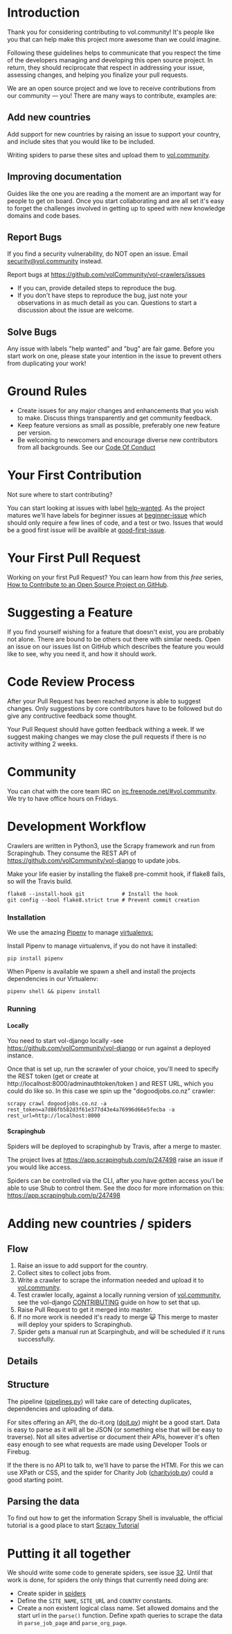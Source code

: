 # Introduction

Thank you for considering contributing to vol.community! It's people like you that can help make this project more awesome
than we could imagine.

Following these guidelines helps to communicate that you respect the time of the developers managing and developing this open source project.
In return, they should reciprocate that respect in addressing your issue, assessing changes, and helping you finalize your pull requests.

We are an open source project and we love to receive contributions from our community — you! There are many ways to contribute, examples are:

## Add new countries
Add support for new countries by raising an issue to support your country, and include sites that you would like to be included.

Writing spiders to parse these sites and upload them to [vol.community](vol.community).

## Improving documentation
Guides like the one you are reading a the moment are an important way for people to get on board. Once you start collaborating
and are all set it's easy to forget the challenges involved in getting up to speed with new knowledge domains and code bases. 

## Report Bugs
If you find a security vulnerability, do NOT open an issue. Email security@vol.community instead.

Report bugs at https://github.com/volCommunity/vol-crawlers/issues

* If you can, provide detailed steps to reproduce the bug.
* If you don't have steps to reproduce the bug, just note your observations in as much detail as you can.
Questions to start a discussion about the issue are welcome.

## Solve Bugs
Any issue with labels "help wanted" and "bug" are fair game. Before you start work on one, please state your intention in the issue
to prevent others from duplicating your work!

# Ground Rules
* Create issues for any major changes and enhancements that you wish to make. Discuss things transparently and get community feedback.
* Keep feature versions as small as possible, preferably one new feature per version.
* Be welcoming to newcomers and encourage diverse new contributors from all backgrounds. See our [Code Of Conduct](href=https://github.com/volCommunity/vol-crawlers/blob/master/CODE_OF_CONDUCT.md>CODE_OF_CONDUCT.md)

# Your First Contribution
Not sure where to start contributing?

You can start looking at issues with label [help-wanted](https://github.com/volCommunity/vol-crawlers/issues?utf8=%E2%9C%93&q=is%3Aissue%20is%3Aopen%20label%3A%22help%20wanted%22%20).
As the project matures we'll have labels for beginner issues at [beginner-issue](https://github.com/volCommunity/vol-crawlers/issues?utf8=%E2%9C%93&q=is%3Aissue%20is%3Aopen%20label%3A%22beginner%20friendly%22) 
 which should only require a few lines of code, and a test or two.
Issues that would be a good first issue will be availble at [good-first-issue](https://github.com/volCommunity/vol-crawlers/issues?q=is%3Aissue+is%3Aopen+label%3A%22good+first+issue%22).

# Your First Pull Request
Working on your first Pull Request? You can learn how from this *free* series, [How to Contribute to an Open Source Project on GitHub](https://egghead.io/series/how-to-contribute-to-an-open-source-project-on-github).

# Suggesting a Feature
If you find yourself wishing for a feature that doesn't exist, you are probably not alone. There are bound to be others out there with similar needs.
Open an issue on our issues list on GitHub which describes the feature you would like to see, why you need it, and how it should work.

# Code Review Process
After your Pull Request has been reached anyone is able to suggest changes. Only suggestions by core contributors have to be
followed but do give any contructive feedback some thought.

Your Pull Request should have gotten feedback withing a week. If we suggest making changes we may close the pull requests if there is no activity withing 2 weeks.

# Community
You can chat with the core team IRC on [irc.freenode.net/#vol.community](https://kiwiirc.com/client/irc.freenode.net/#vol.community). We try to have office hours on Fridays.

# Development Workflow
Crawlers are written in Python3, use the Scrapy framework and run from Scrapinghub. They consume the REST API of https://github.com/volCommunity/vol-django
to update jobs.

Make your life easier by installing the flake8 pre-commit hook, if flake8 fails, so will the Travis build.

```shell
flake8 --install-hook git            # Install the hook
git config --bool flake8.strict true # Prevent commit creation
```

### Installation
We use the amazing <a href=https://github.com/kennethreitz/pipenv>Pipenv</a> to manage <a href=http://docs.python-guide.org/en/latest/dev/virtualenvs/>virtualenvs:</a>

Install Pipenv to manage virtualenvs, if you do not have it installed:
```
pip install pipenv
```

When Pipenv is available we spawn a shell and install the projects dependencies in our Virtualenv:
```shell
pipenv shell && pipenv install
```

### Running
#### Locally
You need to start vol-django locally -see https://github.com/volCommunity/vol-django or run against a deployed instance.

Once that is set up, run the scrawler of your choice, you'll need to specify the REST token (get or create at http://localhost:8000/adminauthtoken/token ) and REST URL, which you could
do like so. In this case we spin up the "dogoodjobs.co.nz" crawler:

```shell
scrapy crawl dogoodjobs.co.nz -a rest_token=a7d86fb582d3f61e377d43e4a76996d66e5fecba -a rest_url=http://localhost:8000
```

#### Scrapinghub
Spiders will be deployed to scrapinghub by Travis, after a merge to master.

The project lives at https://app.scrapinghub.com/p/247498 raise an issue if you would like access.

Spiders can be controlled via the CLI, after you have gotten access you'l be able to use Shub to control them. See
the doco for more information on this: https://app.scrapinghub.com/p/247498

# Adding new countries / spiders
## Flow
1. Raise an issue to add support for the country.
2. Collect sites to collect jobs from.
3. Write a crawler to scrape the information needed and upload it to [vol.community](vol.community).
4. Test crawler locally, against a locally running version of [vol.community](vol.community), see the vol-django [CONTRIBUTING](https://github.com/volCommunity/vol-django/blob/master/CONTRIBUTING.md) guide on how to set that up.
5. Raise Pull Request to get it merged into master.
6. If no more work is needed it's ready to merge :smiley_cat: This merge to master will deploy your spiders to Scrapinghub.
7. Spider gets a manual run at Scarpinghub, and will be scheduled if it runs successfully.

## Details
## Structure
The pipeline ([pipelines.py](https://github.com/volCommunity/vol-crawlers/blob/master/vol/pipelines.py)) will take 
care of detecting duplicates, dependencies and uploading of data.

For sites offering an API, the do-it.org ([doit.py](https://github.com/volCommunity/vol-crawlers/blob/master/vol/spiders/doit.py))
might be a good start. Data is easy to parse as it will all be JSON (or something else that will be easy to traverse). Not all sites advertise or document
their APIs, however it's often easy enough to see what requests are made using Developer Tools or Firebug.

If the there is no API to talk to, we'll have to parse the HTMl. For this we can use XPath or CSS, and the spider for Charity Job ([charityjob.py](https://github.com/volCommunity/vol-crawlers/blob/master/vol/spiders/charityjob.py]))
could a good starting point.

## Parsing the data
To find out how to get the information Scrapy Shell is invaluable, the official tutorial is a good place to start [Scrapy Tutorial](https://doc.scrapy.org/en/latest/intro/tutorial.html)

# Putting it all together
We should write some code to generate spiders, see issue [32](https://github.com/volCommunity/vol-crawlers/issues/32).
Until that work is done, for spiders the only things that currently need doing are:
* Create spider in [spiders](https://github.com/volCommunity/vol-crawlers/blob/master/vol/spiders)
* Define the `SITE_NAME`, `SITE_UR`L and `COUNTRY` constants.
* Create a non existent logical class name. Set allowed domains and the start url in the `parse()` function. Define
xpath queries to scrape the data in `parse_job_page` and `parse_org_page`. 